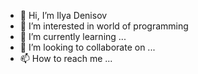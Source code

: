 - 👋 Hi, I’m Ilya Denisov
- 👀 I’m interested in world of programming
- 🌱 I’m currently learning ...
- 💞️ I’m looking to collaborate on ...
- 📫 How to reach me ...

<!---
Tw1xan/Tw1xan is a ✨ special ✨ repository because its `README.md` (this file) appears on your GitHub profile.
You can click the Preview link to take a look at your changes.
--->
